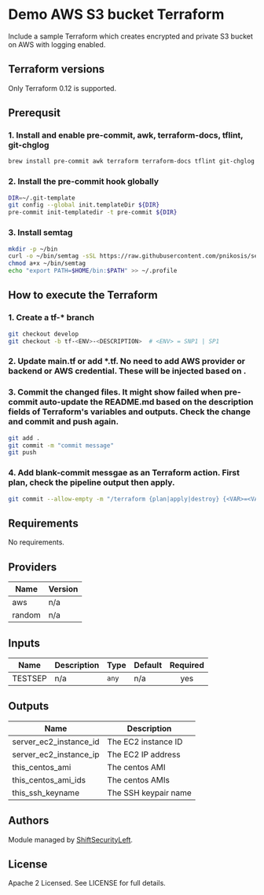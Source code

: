 # Demo AWS S3 bucket Terraform

Include a sample Terraform which creates encrypted and private S3 bucket on AWS with logging enabled.

## Terraform versions

Only Terraform 0.12 is supported.

## Prerequsit
### 1. Install and enable pre-commit, awk, terraform-docs, tflint, git-chglog

```bash
brew install pre-commit awk terraform terraform-docs tflint git-chglog
```
### 2. Install the pre-commit hook globally

```bash
DIR=~/.git-template
git config --global init.templateDir ${DIR}
pre-commit init-templatedir -t pre-commit ${DIR}
```

### 3. Install semtag 

```bash
mkdir -p ~/bin
curl -o ~/bin/semtag -sSL https://raw.githubusercontent.com/pnikosis/semtag/master/semtag
chmod a+x ~/bin/semtag
echo "export PATH=$HOME/bin:$PATH" >> ~/.profile
```

## How to execute the Terraform

### 1. Create a tf-* branch

```bash
git checkout develop
git checkout -b tf-<ENV>-<DESCRIPTION>  # <ENV> = SNP1 | SP1 
```
### 2. Update main.tf or add *.tf.  No need to add AWS provider or backend or AWS credential.  These will be injected based on <ENV>.

### 3. Commit the changed files.  It might show failed when pre-commit auto-update the README.md based on the description fields of Terraform's variables and outputs.  Check the change and commit and push again.

```bash
git add .
git commit -m "commit message"
git push
```

### 4. Add blank-commit messgae as an Terraform action.  First plan, check the pipeline output then apply. 

```bash
git commit --allow-empty -m "/terraform {plan|apply|destroy} {<VAR>=<VALUE>}"; git push
```

<!-- BEGINNING OF PRE-COMMIT-TERRAFORM DOCS HOOK -->
## Requirements

No requirements.

## Providers

| Name | Version |
|------|---------|
| aws | n/a |
| random | n/a |

## Inputs

| Name | Description | Type | Default | Required |
|------|-------------|------|---------|:--------:|
| TESTSEP | n/a | `any` | n/a | yes |

## Outputs

| Name | Description |
|------|-------------|
| server\_ec2\_instance\_id | The EC2 instance ID |
| server\_ec2\_instance\_ip | The EC2 IP address |
| this\_centos\_ami | The centos AMI |
| this\_centos\_ami\_ids | The centos AMIs |
| this\_ssh\_keyname | The SSH keypair name |

<!-- END OF PRE-COMMIT-TERRAFORM DOCS HOOK -->

## Authors

Module managed by [ShiftSecurityLeft](https://shiftsecurityleft.io).

## License

Apache 2 Licensed. See LICENSE for full details.
